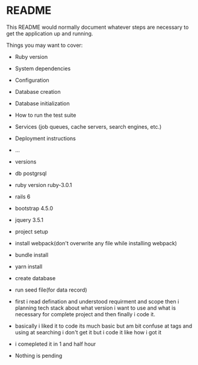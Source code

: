 # README

This README would normally document whatever steps are necessary to get the
application up and running.

Things you may want to cover:

* Ruby version

* System dependencies

* Configuration

* Database creation

* Database initialization

* How to run the test suite

* Services (job queues, cache servers, search engines, etc.)

* Deployment instructions

* ...
* versions
* db postgrsql
* ruby version ruby-3.0.1
* rails 6
* bootstrap 4.5.0
* jquery 3.5.1

* project setup

* install webpack(don't overwrite any file while installing webpack)
* bundle install
* yarn install
* create database
* run seed file(for data record)

* first i read defination and understood requirment and scope then i planning tech stack about what version i want to use and what is necessary for complete project and then finally i code it.
* basically i liked it to code its much basic but am bit confuse at tags and using at searching i don't get it but i code it like how i got it 

* i comepleted it in 1 and half hour

* Nothing is pending